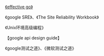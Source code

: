[《effective go》](https://golang.org/doc/effective_go)

《google SRE》、《The Site Reliability Workbook》

《Unix环境高级编程》

【google api design guide】

《google测试之道》、《微软测试之道》